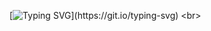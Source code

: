 [![Typing SVG](https://readme-typing-svg.herokuapp.com/?color=7600a9&size=35&center=true&vCenter=true&width=1000&lines=Zero+Nove+Page!;For+practice+Java.;)](https://git.io/typing-svg)
<br>

